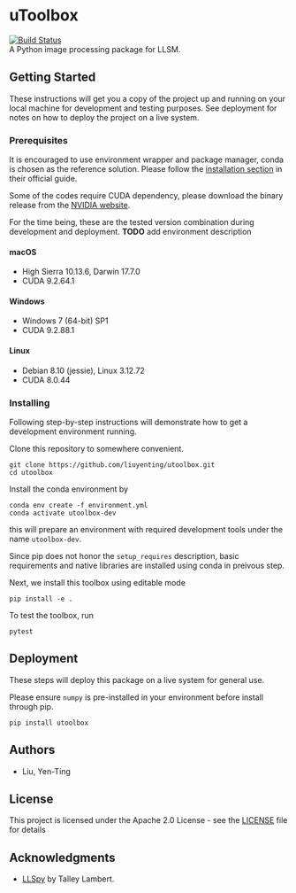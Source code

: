 # uToolbox
[![Build Status](https://travis-ci.com/liuyenting/uToolbox.svg?token=RnNdzNQoCUCRNxtUiy7m&branch=master)](https://travis-ci.com/liuyenting/uToolbox)  
A Python image processing package for LLSM.

## Getting Started
These instructions will get you a copy of the project up and running on your local machine for development and testing purposes. See deployment for notes on how to deploy the project on a live system.

### Prerequisites
It is encouraged to use environment wrapper and package manager, conda is chosen as the reference solution. Please follow the [installation section](https://conda.io/docs/user-guide/install/index.html) in their official guide.

Some of the codes require CUDA dependency, please download the binary release from the [NVIDIA website](https://developer.nvidia.com/cuda-downloads).

For the time being, these are the tested version combination during development and deployment.
**TODO** add environment description

#### macOS
- High Sierra 10.13.6, Darwin 17.7.0
- CUDA 9.2.64.1

#### Windows
- Windows 7 (64-bit) SP1
- CUDA 9.2.88.1

#### Linux
- Debian 8.10 (jessie), Linux 3.12.72
- CUDA 8.0.44


### Installing
Following step-by-step instructions will demonstrate how to get a development environment running.

Clone this repository to somewhere convenient.
```
git clone https://github.com/liuyenting/utoolbox.git
cd utoolbox
```

Install the conda environment by
```
conda env create -f environment.yml
conda activate utoolbox-dev
```
this will prepare an environment with required development tools under the name `utoolbox-dev`.

Since pip does not honor the `setup_requires` description, basic requirements and native libraries are installed using conda in preivous step.

Next, we install this toolbox using editable mode
```
pip install -e .
```

To test the toolbox, run
```
pytest
```


## Deployment
These steps will deploy this package on a live system for general use.

Please ensure `numpy` is pre-installed in your environment before install through pip.
```
pip install utoolbox
```


## Authors
- Liu, Yen-Ting

## License
This project is licensed under the Apache 2.0 License - see the [LICENSE](LICENSE) file for details

## Acknowledgments
- [LLSpy](https://github.com/tlambert03/LLSpy) by Talley Lambert.

